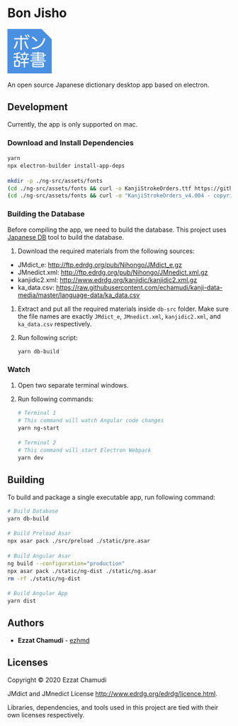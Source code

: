 # Bon Jisho

<img src="https://raw.githubusercontent.com/echamudi/bon-jisho/master/ng-src/assets/bon-jisho-logo.svg" alt="Bon Jisho Logo" height="100" width="100">

An open source Japanese dictionary desktop app based on electron.

## Development

Currently, the app is only supported on mac.

### Download and Install Dependencies

```sh
yarn
npx electron-builder install-app-deps

mkdir -p ./ng-src/assets/fonts
(cd ./ng-src/assets/fonts && curl -o KanjiStrokeOrders.ttf https://github.com/echamudi/jp-resources-mirror/raw/34a3254dc9ed46ba2dfbf64cf62156c1077fb673/KanjiStrokeOrders_v4.004.ttf)
(cd ./ng-src/assets/fonts && curl -o "KanjiStrokeOrders_v4.004 - copyright.txt" https://github.com/echamudi/jp-resources-mirror/blob/34a3254dc9ed46ba2dfbf64cf62156c1077fb673/KanjiStrokeOrders_v4.004%20-%20copyright.txt)
```

### Building the Database

Before compiling the app, we need to build the database.
This project uses [Japanese DB](https://github.com/ezhmd/japanese-db) tool to build the database. 

1. Download the required materials from the following sources:
  - JMdict_e: http://ftp.edrdg.org/pub/Nihongo/JMdict_e.gz
  - JMnedict.xml: http://ftp.edrdg.org/pub/Nihongo/JMnedict.xml.gz
  - kanjidic2.xml: http://www.edrdg.org/kanjidic/kanjidic2.xml.gz
  - ka_data.csv: https://raw.githubusercontent.com/echamudi/kanji-data-media/master/language-data/ka_data.csv

1. Extract and put all the required materials inside `db-src` folder. Make sure the file names are exactly `JMdict_e`, `JMnedict.xml`, `kanjidic2.xml`, and `ka_data.csv` respectively.

1. Run following script:
    ```sh
    yarn db-build
    ```

### Watch

1. Open two separate terminal windows.

2. Run following commands:

    ```sh
    # Terminal 1
    # This command will watch Angular code changes
    yarn ng-start 

    # Terminal 2
    # This command will start Electron Webpack
    yarn dev
    ```

## Building

To build and package a single executable app, run following command:

```sh
# Build Database
yarn db-build

# Build Preload Asar
npx asar pack ./src/preload ./static/pre.asar

# Build Angular Asar
ng build --configuration="production"
npx asar pack ./static/ng-dist ./static/ng.asar
rm -rf ./static/ng-dist

# Build Angular App
yarn dist
```

## Authors

* **Ezzat Chamudi** - [ezhmd](https://github.com/ezhmd)

## Licenses

Copyright © 2020 Ezzat Chamudi

JMdict and JMnedict License http://www.edrdg.org/edrdg/licence.html.

Libraries, dependencies, and tools used in this project are tied with their own licenses respectively.
